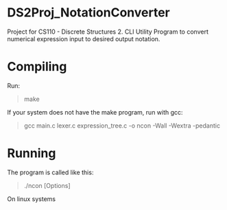 # DS2Proj_NotationConverter
Project for CS110 - Discrete Structures 2. CLI Utility Program to convert numerical expression input to desired output notation.

# Compiling 
Run:
>make

If your system does not have the make program, run with gcc:
>gcc main.c lexer.c expression_tree.c -o ncon -Wall -Wextra -pedantic

# Running
The program is called like this: 
>./ncon [Options] <expression>

On linux systems
